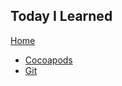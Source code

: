 ## Today I Learned

[Home](https://github.com/jjmean2/til)

- [Cocoapods](https://github.com/jjmean2/til/tree/master/cocoapods)
- [Git](https://github.com/jjmean2/til/tree/master/git)


